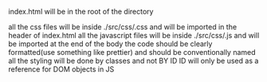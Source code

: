index.html will be in the root of the directory

all the css files will be inside ./src/css/<name>.css and will be imported in the header of index.html
all the javascript files will be inside ./src/css/<name>.js and will be imported at the end of the body
the code should be clearly formatted(use something like prettier) and should be conventionally named
all the styling will be done by classes and not BY ID
ID will only be used as a reference for DOM objects in JS
 

